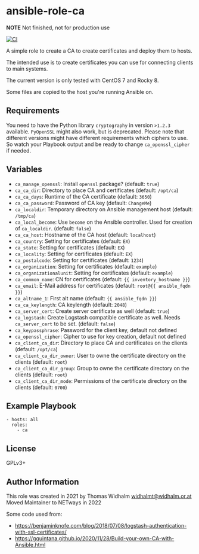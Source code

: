 # ansible-role-ca

**NOTE** Not finished, not for production use

[![CI](https://github.com/netways/ansible-role-ca/workflows/Molecule%20Test/badge.svg?event=push)](https://github.com/netways/ansible-role-ca/workflows/Molecule%20Test/badge.svg)

A simple role to create a CA to create certificates and deploy them to hosts.

The intended use is to create certificates you can use for connecting clients to main systems.

The current version is only tested with CentOS 7 and Rocky 8.

Some files are copied to the host you're running Ansible on.

## Requirements ##

You need to have the Python library `cryptography` in version `>1.2.3` available. `PyOpenSSL` might also work, but is deprecated. Please note that different versions might have different requirements which ciphers to use. So watch your Playbook output and be ready to change `ca_openssl_cipher` if needed.

## Variables ##

* `ca_manage_openssl`: Install `openssl` package? (default: `true`)
* `ca_ca_dir`: Directory to place CA and certificates (default: `/opt/ca`)
* `ca_ca_days`: Runtime of the CA certificate (default: `3650`)
* `ca_ca_password`: Password of CA key (default: `ChangeMe`)
* `ca_localdir`: Temporary directory on Ansible management host (default: `/tmp/ca`)
* `ca_local_become`: Use `become` on the Ansible controller. Used for creation of `ca_localdir`. (default: `false`)
* `ca_ca_host`: Hostname of the CA host (default: `localhost`)
* `ca_country`: Setting for certificates (default: `EX`)
* `ca_state`: Setting for certificates (default: `EX`)
* `ca_locality`: Setting for certificates (default: `EX`)
* `ca_postalcode`: Setting for certificates (default: `1234`)
* `ca_organization`: Setting for certificates (default: `example`)
* `ca_organizationalunit`: Setting for certificates (default: `example`)
* `ca_common_name`: CN for certificates (default: `{{ inventory_hostname }}`)
* `ca_email`: E-Mail address for certificates (default: `root@{{ ansible_fqdn }}`)
* `ca_altname_1`: First alt name (default: `{{ ansible_fqdn }}`)
* `ca_ca_keylength`: CA keylength (default: `2048`)
* `ca_server_cert`: Create server certificate as well (default: `true`)
* `ca_logstash`: Create Logstash compatible certificate as well. Needs `ca_server_cert` to be set. (default: `false`)
* `ca_keypassphrase`: Password for the client key, default not defined
* `ca_openssl_cipher`: Cipher to use for key creation, default not defined
* `ca_client_ca_dir`: Directory to place CA and certificates on the clients (default: `/opt/ca`)
* `ca_client_ca_dir_owner`: User to owne the certificate directory on the clients (default: `root`)
* `ca_client_ca_dir_group`: Group to owne the certificate directory on the clients (default: `root`)
* `ca_client_ca_dir_mode`: Permissions of the certificate directory on the clients (default: `0700`)

## Example Playbook ##

    - hosts: all
      roles:
        - ca
## License ##

GPLv3+

Author Information
------------------

This role was created in 2021 by Thomas Widhalm <widhalmt@widhalm.or.at>
Moved Maintainer to NETways in 2022

Some code used from:

* https://benjaminknofe.com/blog/2018/07/08/logstash-authentication-with-ssl-certificates/
* https://gquintana.github.io/2020/11/28/Build-your-own-CA-with-Ansible.html

